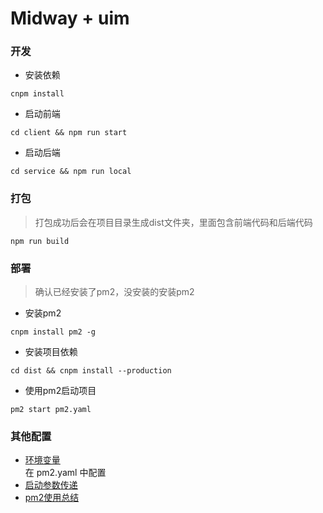 # Midway + uim

### 开发
- 安装依赖
```
cnpm install
```
- 启动前端
```
cd client && npm run start 
```
- 启动后端
```
cd service && npm run local
```

### 打包
> 打包成功后会在项目目录生成dist文件夹，里面包含前端代码和后端代码
```
npm run build
```
### 部署
> 确认已经安装了pm2，没安装的安装pm2    
- 安装pm2
```
cnpm install pm2 -g
```

- 安装项目依赖
```
cd dist && cnpm install --production
```

- 使用pm2启动项目
```
pm2 start pm2.yaml
```

### 其他配置
- [环境变量](https://eggjs.org/zh-cn/basics/env.html)   
在 pm2.yaml 中配置  
- [启动参数传递](https://midwayjs.org/midway/guide.html#%E5%90%AF%E5%8A%A8%E5%8F%82%E6%95%B0%E4%BC%A0%E9%80%92)
- [pm2使用总结](https://www.jianshu.com/p/d9d419aab3d7)

